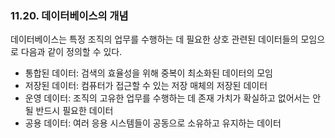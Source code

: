 ### 11.20. 데이터베이스의 개념

데이터베이스는 특정 조직의 업무를 수행하는 데 필요한 상호 관련된 데이터들의 모임으로 다음과 같이 정의할 수 있다.

- 통합된 데이터: 검색의 효율성을 위해 중복이 최소화된 데이터의 모임
- 저장된 데이터: 컴퓨터가 접근할 수 있는 저장 매체의 저장된 데이터
- 운영 데이터: 조직의 고유한 업무를 수행하는 데 존재 가치가 확실하고 없어서는 안 될 반드시 필요한 데이터
- 공용 데이터: 여러 응용 시스템들이 공동으로 소유하고 유지하는 데이터

